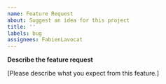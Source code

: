 ```yaml
---
name: Feature Request
about: Suggest an idea for this project
title: ''
labels: bug
assignees: FabienLavocat
---
```


**Describe the feature request**

[Please describe what you expect from this feature.]
